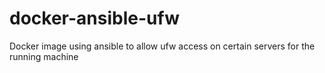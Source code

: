 # docker-ansible-ufw
Docker image using ansible to allow ufw access on certain servers for the running machine
